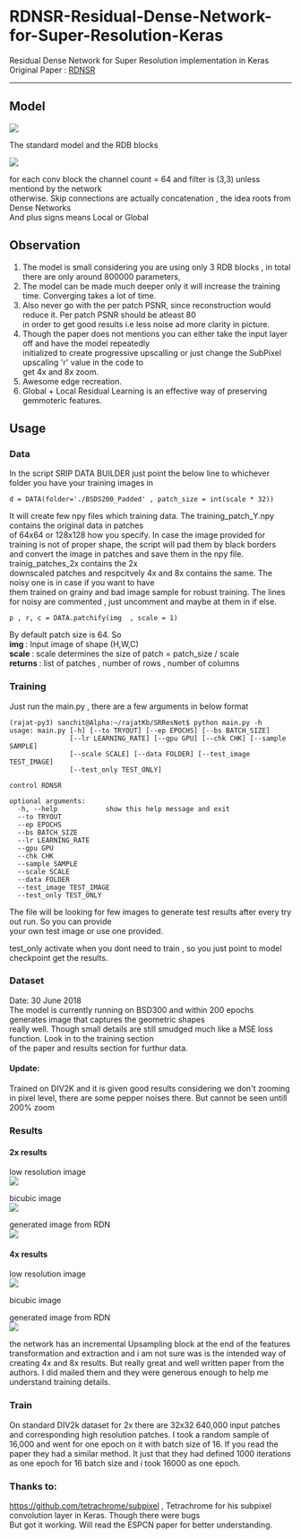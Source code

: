 # RDNSR-Residual-Dense-Network-for-Super-Resolution-Keras
Residual Dense Network for Super Resolution implementation in Keras  
Original Paper : <a href="https://arxiv.org/abs/1802.08797">RDNSR</a>  
<hr>

## Model 

<img src="https://i.imgur.com/N8rGCsf.png">

The standard model and the RDB blocks  

<img src="https://i.imgur.com/CxDOxAQ.png">  

for each conv block the channel count = 64 and filter is (3,3) unless mentiond by the network  
otherwise. Skip connections are actually concatenation , the idea roots from Dense Networks  
And plus signs means Local or Global  

## Observation  

1. The model is small considering you are using only 3 RDB blocks , in total there are only around 800000 parameters,  
2. The model can be made much deeper only it will increase the training time. Converging takes a lot of time.  
3. Also never go with the per patch PSNR, since reconstruction would reduce it. Per patch PSNR should be atleast 80  
in order to get good results i.e less noise ad more clarity in picture.  
4. Though the paper does not mentions you can either take the input layer off and have the model repeatedly  
    initialized to create progressive upscalling or just change the SubPixel upscaling 'r' value in the code to  
    get 4x and 8x zoom.  
5. Awesome edge recreation.  
6. Global + Local Residual Learning is an effective way of preserving gemmoteric features.

## Usage  

### Data  

In the script SRIP DATA BUILDER just point the below line to whichever folder you have your training images in 
```
d = DATA(folder='./BSDS200_Padded' , patch_size = int(scale * 32))
```
It will create few npy files which training data. The training_patch_Y.npy contains the original data in patches  
of 64x64 or 128x128 how you specify. In case the image provided for training is not of proper shape, the script will pad them by black borders and convert the image in patches and save them in the npy file. trainig_patches_2x contains the 2x  
downscaled patches and respcitvely 4x and 8x contains the same. The noisy one is in case if you want to have  
them trained on grainy and bad image sample for robust training. The lines for noisy are commented , just uncomment and maybe at them in if else.  

```
p , r, c = DATA.patchify(img  , scale = 1)
```
By default patch size is 64. So  
<b> img </b>: Input image of shape (H,W,C)  
<b> scale </b>: scale determines the size of patch = patch_size / scale  
<b> returns </b>: list of patches , number of rows , number of columns  

### Training  

Just run the main.py , there are a few arguments in below format  

```
(rajat-py3) sanchit@Alpha:~/rajatKb/SRResNet$ python main.py -h
usage: main.py [-h] [--to TRYOUT] [--ep EPOCHS] [--bs BATCH_SIZE]
               [--lr LEARNING_RATE] [--gpu GPU] [--chk CHK] [--sample SAMPLE]
               [--scale SCALE] [--data FOLDER] [--test_image TEST_IMAGE]
               [--test_only TEST_ONLY]

control RDNSR

optional arguments:
  -h, --help            show this help message and exit
  --to TRYOUT
  --ep EPOCHS
  --bs BATCH_SIZE
  --lr LEARNING_RATE
  --gpu GPU
  --chk CHK
  --sample SAMPLE
  --scale SCALE
  --data FOLDER
  --test_image TEST_IMAGE
  --test_only TEST_ONLY
```
The file will be looking for few images to generate test results after every try out run. So you can provide  
your own test image or use one provided.  

test_only activate when you dont need to train , so you just point to model checkpoint get the results.

### Dataset  

Date: 30 June 2018  
The model is currently running on BSD300 and within 200 epochs generates image that captures the geometric shapes  
really well. Though small details are still smudged much like a MSE loss function. Look in to the training section  
of the paper and results section for furthur data.

#### Update:
 Trained on DIV2K and it is given good results considering we don't zooming in pixel level, there are some pepper noises there. But cannot be seen untill 200% zoom

### Results  

#### 2x results  

low resolution image  
<img src="https://i.imgur.com/XkVB0En.png">  

bicubic image  
<img src="https://i.imgur.com/jt3UOS6.png">  

generated image from RDN  
<img src="https://i.imgur.com/7sWR0WD.png">

#### 4x results  

low resolution image  
<img src="https://i.imgur.com/0Xk0bMh.png">  

bicubic image  
<img scc="https://i.imgur.com/HqlJE2n.png">  

generated image from RDN  
<img src="https://i.imgur.com/qD1Ytu7.png">  

the network has an incremental Upsampling block at the end of the features transformation and extraction and i am not sure was is the intended way of creating 4x and 8x results. But really great and well written paper from the authors. I did mailed them and they were generous enough to help me understand training details.  

### Train  
On standard DIV2k dataset for 2x there are 32x32 640,000 input patches and corresponding high resolution patches. I took a random sample of 16,000  and went for one epoch on it with batch size of 16. If you read the paper they had a similar method. It just that they had defined 1000 iterations as one epoch for 16 batch size and i took 16000 as one epoch.


### Thanks to:  

https://github.com/tetrachrome/subpixel , Tetrachrome for his subpixel convolution layer in Keras. Though there were bugs  
But got it working. Will read the ESPCN paper for better understanding.
